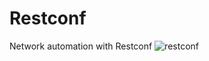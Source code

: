 # Restconf
Network automation with Restconf
![restconf](https://user-images.githubusercontent.com/94950365/221396012-ad2d7a66-b034-4631-954d-b446d2ff40f0.jpg)
